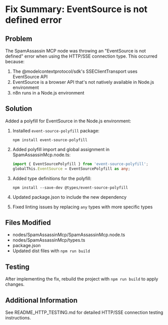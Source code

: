 # Fix Summary: EventSource is not defined error

## Problem
The SpamAssassin MCP node was throwing an "EventSource is not defined" error when using the HTTP/SSE connection type. This occurred because:

1. The @modelcontextprotocol/sdk's SSEClientTransport uses EventSource API
2. EventSource is a browser API that's not natively available in Node.js environment
3. n8n runs in a Node.js environment

## Solution
Added a polyfill for EventSource in the Node.js environment:

1. Installed `event-source-polyfill` package:
   ```
   npm install event-source-polyfill
   ```

2. Added polyfill import and global assignment in SpamAssassinMcp.node.ts:
   ```typescript
   import { EventSourcePolyfill } from 'event-source-polyfill';
   globalThis.EventSource = EventSourcePolyfill as any;
   ```

3. Added type definitions for the polyfill:
   ```
   npm install --save-dev @types/event-source-polyfill
   ```

4. Updated package.json to include the new dependency

5. Fixed linting issues by replacing `any` types with more specific types

## Files Modified
- nodes/SpamAssassinMcp/SpamAssassinMcp.node.ts
- nodes/SpamAssassinMcp/types.ts
- package.json
- Updated dist files with `npm run build`

## Testing
After implementing the fix, rebuild the project with `npm run build` to apply changes.

## Additional Information
See README_HTTP_TESTING.md for detailed HTTP/SSE connection testing instructions.